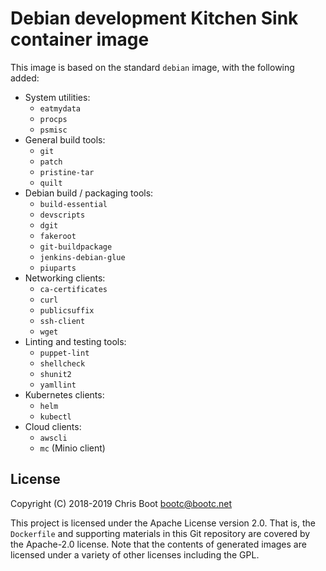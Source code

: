 # Debian development Kitchen Sink container image

This image is based on the standard `debian` image, with the following added:

- System utilities:
  - `eatmydata`
  - `procps`
  - `psmisc`
- General build tools:
  - `git`
  - `patch`
  - `pristine-tar`
  - `quilt`
- Debian build / packaging tools:
  - `build-essential`
  - `devscripts`
  - `dgit`
  - `fakeroot`
  - `git-buildpackage`
  - `jenkins-debian-glue`
  - `piuparts`
- Networking clients:
  - `ca-certificates`
  - `curl`
  - `publicsuffix`
  - `ssh-client`
  - `wget`
- Linting and testing tools:
  - `puppet-lint`
  - `shellcheck`
  - `shunit2`
  - `yamllint`
- Kubernetes clients:
  - `helm`
  - `kubectl`
- Cloud clients:
  - `awscli`
  - `mc` (Minio client)

## License

Copyright (C) 2018-2019  Chris Boot <bootc@bootc.net>

This project is licensed under the Apache License version 2.0. That is, the
`Dockerfile` and supporting materials in this Git repository are covered by the
Apache-2.0 license. Note that the contents of generated images are licensed
under a variety of other licenses including the GPL.
